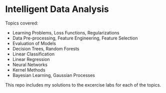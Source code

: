 # Intelligent Data Analysis

Topics covered:
- Learning Problems, Loss Functions, Regularizations
- Data Pre-processing, Feature Engineering, Feature Selection
- Evaluation of Models
- Decision Trees, Random Forests
- Linear Classification
- Linear Regression
- Neural Networks
- Kernel Methods
- Bayesian Learning, Gaussian Processes

This repo includes my solutions to the excercise labs for each of the topics.
